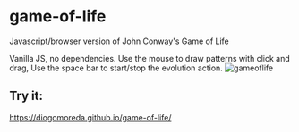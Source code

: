 # game-of-life
Javascript/browser version of John Conway's Game of Life

Vanilla JS, no dependencies.
Use the mouse to draw patterns with click and drag,
Use the space bar to start/stop the evolution action.
![gameoflife](https://user-images.githubusercontent.com/6032350/167406161-fa5647c8-b3f1-4a13-a9b1-38aea21a27b3.gif)

## Try it: 
<https://diogomoreda.github.io/game-of-life/>
